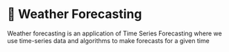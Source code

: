 # 💫 Weather Forecasting 

Weather forecasting is an application of Time Series Forecasting where we use time-series data and algorithms to make forecasts for a given time


